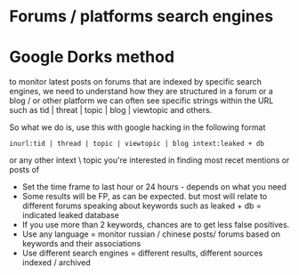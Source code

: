 # Forums / platforms search engines 

# Google Dorks method 
to monitor latest posts on forums that are indexed by specific search engines, 
we need to understand how they are structured 
in a forum or a blog / or other platform we can often see specific strings within the URL such as tid | threat | topic | blog | viewtopic and others. 

So what we do is, use this with google hacking in the following format 
~~~
inurl:tid | thread | topic | viewtopic | blog intext:leaked + db 
~~~
or any other intext \ topic you're interested in finding most recet mentions or posts of 
* Set the time frame to last hour or 24 hours - depends on what you need 
* Some results will be FP, as can be expected. but most will relate to different forums speaking about 
keywords such as leaked + db = indicated leaked database
* If you use more than 2 keywords, chances are to get less false positives. 
* Use any language = monitor russian / chinese posts/ forums based on keywords and their associations 
* Use different search engines = different results, different sources indexed / archived 

